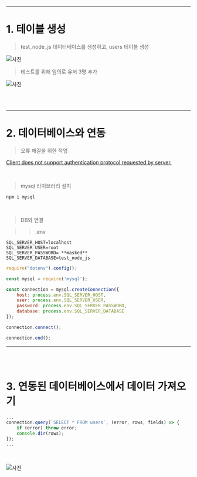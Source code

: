 ***
# 1. 테이블 생성

> test_node_js 데이터베이스를 생성하고, users 테이블 생성

![사진](https://media.discordapp.net/attachments/1197382009174097990/1198807796112699513/image.png?ex=65c03fc3&is=65adcac3&hm=dc62922a95a17580c382483bd120481732d6cb4ee6f096b29df9ee61717963af&=&format=webp&quality=lossless&width=1094&height=654)

> 테스트를 위해 임의로 유저 3명 추가

![사진](https://media.discordapp.net/attachments/1197382009174097990/1198807940761665596/image.png?ex=65c03fe5&is=65adcae5&hm=57e64895988057e05b418ba90d182b12a5daf3375669896e56a08d6e11ed3e7e&=&format=webp&quality=lossless&width=1023&height=396)

<br><br>
***

# 2. 데이터베이스와 연동

> 오류 해결을 위한 작업

[Client does not support authentication protocol requested by server.](https://velog.io/@zedy_dev/MySQL-%EC%97%90%EB%9F%AC-%ED%95%B4%EA%B2%B0-Client-does-not-support-authentication-protocol-requested-by-server.-plugin-type-was-sha256password)

<br>

> mysql 라이브러리 설치

```
npm i mysql
```

<br>

> DB와 연결

>> .env
```
SQL_SERVER_HOST=localhost
SQL_SERVER_USER=root
SQL_SERVER_PASSWORD= **masked**
SQL_SERVER_DATABASE=test_node_js
```

>> 
```javascript
require("dotenv").config();

const mysql = require('mysql');

const connection = mysql.createConnection({
    host: process.env.SQL_SERVER_HOST,
    user: process.env.SQL_SERVER_USER,
    password: process.env.SQL_SERVER_PASSWORD,
    database: process.env.SQL_SERVER_DATABASE
});

connection.connect();

connection.end();
```

***
<br><br>

# 3. 연동된 데이터베이스에서 데이터 가져오기

```javascript
...
connection.query(`SELECT * FROM users`, (error, rows, fields) => {
    if (error) throw error;
    console.dir(rows);
});
...
```

<br>

![사진](https://media.discordapp.net/attachments/1197382009174097990/1198814126873513984/image.png?ex=65c045a8&is=65add0a8&hm=ff3f4c5c2face14d02f5c421c3617325bd6d1984ed103a0e3b9423ed07e99ae6&=&format=webp&quality=lossless&width=851&height=257)